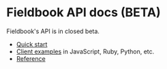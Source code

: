 Fieldbook API docs (BETA)
=========================

Fieldbook's API is in closed beta.

* [Quick start](quick-start.md)
* [Client examples](client-examples.md) in JavaScript, Ruby, Python, etc.
* [Reference](reference.md)
